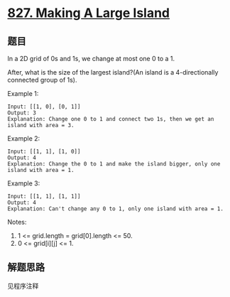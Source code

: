 # [827. Making A Large Island](https://leetcode-cn.com/problems/making-a-large-island/)

## 题目

In a 2D grid of 0s and 1s, we change at most one 0 to a 1.

After, what is the size of the largest island?(An island is a 4-directionally connected group of 1s).

Example 1:

```text
Input: [[1, 0], [0, 1]]
Output: 3
Explanation: Change one 0 to 1 and connect two 1s, then we get an island with area = 3.
```

Example 2:

```text
Input: [[1, 1], [1, 0]]
Output: 4
Explanation: Change the 0 to 1 and make the island bigger, only one island with area = 1.
```

Example 3:

```text
Input: [[1, 1], [1, 1]]
Output: 4
Explanation: Can't change any 0 to 1, only one island with area = 1.
```

Notes:

1. 1 <= grid.length = grid[0].length <= 50.
1. 0 <= grid[i][j] <= 1.

## 解题思路

见程序注释
